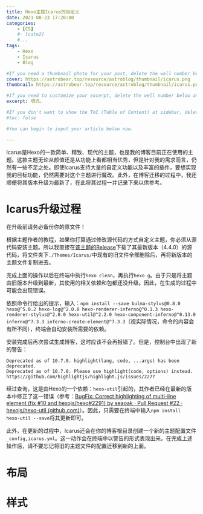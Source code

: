 ```yaml
---
title: Hexo主题Icarus的自定义
date: 2021-08-23 17:20:00
categories: 
	- [CS]
	#- [cate2]
	#...
tags: 
	- Hexo
	- Icarus
	- Blog

#If you need a thumbnail photo for your post, delete the well number below and finish the directory.
cover: https://astrobear.top/resource/astroblog/thumbnail/icarus.png
thumbnail: https://astrobear.top/resource/astroblog/thumbnail/icarus.png

#If you need to customize your excerpt, delete the well number below and input something. You can also input <!-- more --> in your article to divide the excerpt and other contents.
excerpt: 填坑。

#If you don't want to show the ToC (Table of Content) at sidebar, delete the well number below. 
#toc: false

#You can begin to input your article below now.

---
```


Icarus是Hexo的一款简单、精致、现代的主题，也是我的博客目前正在使用的主题。这款主题无论从颜值还是从功能上看都相当优秀，但是针对我的需求而言，仍然有一些不足之处。即使Icarus支持大量的自定义功能以及丰富的插件，要想实现我的目标功能，仍然需要对这个主题进行魔改。此外，在博客迁移的过程中，我还顺便将其版本升级为最新了，在此将其过程一并记录下来以供参考。

# Icarus升级过程

<article class="message message-immersive is-warning">
<div class="message-body">
<i class="fas fa-exclamation-triangle mr-2"></i>
在升级前请务必备份你的原文件！
</div>
</article>

根据主题作者的教程，如果你打算通过修改源代码的方式自定义主题，你必须从源代码安装主题。所以我直接在[该主题的Release](https://github.com/ppoffice/hexo-theme-icarus/releases)下载了其最新版本（4.4.0）的源代码，将文件夹下`./Themes/Icarus/`中现有的旧文件全部删除后，再将新版本的主题文件复制进去。

完成上面的操作以后在终端中执行`hexo clean`，再执行`hexo g`。由于只是将主题由旧版本升级到最新，其使用的相关依赖和包都还没升级。因此，在生成的过程中可能会出现错误。

依照命令行给出的提示，输入：`npm install --save bulma-stylus@0.8.0 hexo@^5.0.2 hexo-log@^2.0.0 hexo-renderer-inferno@^0.1.3 hexo-renderer-stylus@^2.0.0 hexo-util@^2.2.0 hexo-component-inferno@^0.13.0 inferno@^7.3.3 inferno-create-element@^7.3.3`（视实际情况，命令的内容会有所不同），终端会自动安装所需要的依赖。

安装完成后再次尝试生成博客，这时应该不会再报错了。但是，控制台中出现了新的警告：

```
Deprecated as of 10.7.0. highlight(lang, code, ...args) has been deprecated.
Deprecated as of 10.7.0. Please use highlight(code, options) instead.
https://github.com/highlightjs/highlight.js/issues/2277
```

经过查询，这是由Hexo的一个依赖：`hexo-util`引起的，其作者已经在最新的版本中修正了这一错误（参考：[BugFix: Correct highlighting of multi-line element (fix #10 and hexojs/hexo#2291) by seaoak · Pull Request #22 · hexojs/hexo-util (github.com)](https://github.com/hexojs/hexo-util/pull/22)）。因此，只需要在终端中输入`npm install hexo-util --save`将其更新即可。

此外，在更新的过程中，Icarus还会在你的博客根目录创建一个新的主题配置文件`_config,icarus.yml`。这一动作会在终端中以警告的形式表现出来。在完成上述操作后，请不要忘记将旧的主题文件的配置迁移到新的上面。

# 布局

# 样式





